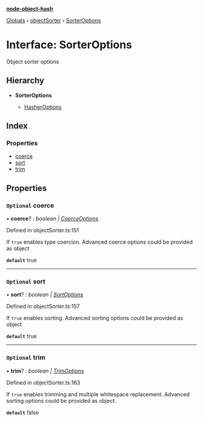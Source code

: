 **[node-object-hash](../README.md)**

[Globals](../README.md) › [objectSorter](../modules/objectsorter.md) › [SorterOptions](objectsorter.sorteroptions.md)

# Interface: SorterOptions

Object sorter options

## Hierarchy

* **SorterOptions**

  * [HasherOptions](hasher.hasheroptions.md)

## Index

### Properties

* [coerce](objectsorter.sorteroptions.md#optional-coerce)
* [sort](objectsorter.sorteroptions.md#optional-sort)
* [trim](objectsorter.sorteroptions.md#optional-trim)

## Properties

### `Optional` coerce

• **coerce**? : *boolean | [CoerceOptions](objectsorter.coerceoptions.md)*

Defined in objectSorter.ts:151

If `true` enables type coercion.
Advanced coerce options could be provided as object

**`default`** true

___

### `Optional` sort

• **sort**? : *boolean | [SortOptions](objectsorter.sortoptions.md)*

Defined in objectSorter.ts:157

If `true` enables sorting.
Advanced sorting options could be provided as object

**`default`** true

___

### `Optional` trim

• **trim**? : *boolean | [TrimOptions](objectsorter.trimoptions.md)*

Defined in objectSorter.ts:163

If `true` enables trimming and multiple whitespace replacement.
Advanced sorting options could be provided as object.

**`default`** false